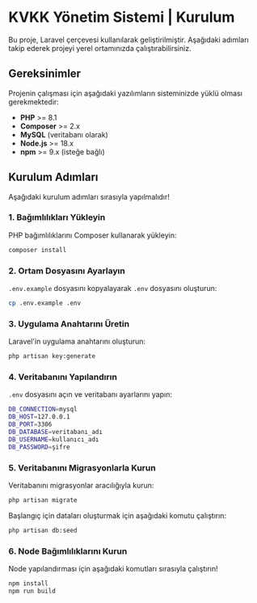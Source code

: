 
# KVKK Yönetim Sistemi | Kurulum

Bu proje, Laravel çerçevesi kullanılarak geliştirilmiştir. Aşağıdaki adımları takip ederek projeyi yerel ortamınızda çalıştırabilirsiniz.

## Gereksinimler

Projenin çalışması için aşağıdaki yazılımların sisteminizde yüklü olması gerekmektedir:

- **PHP** >= 8.1
- **Composer** >= 2.x
- **MySQL** (veritabanı olarak)
- **Node.js** >= 18.x
- **npm** >= 9.x (isteğe bağlı)

## Kurulum Adımları

Aşağıdaki kurulum adımları sırasıyla yapılmalıdır!

### 1. Bağımlılıkları Yükleyin

PHP bağımlılıklarını Composer kullanarak yükleyin:

```bash
composer install
```

### 2. Ortam Dosyasını Ayarlayın

`.env.example` dosyasını kopyalayarak `.env` dosyasını oluşturun:

```bash
cp .env.example .env
```

### 3. Uygulama Anahtarını Üretin

Laravel'in uygulama anahtarını oluşturun:

```bash
php artisan key:generate
```

### 4. Veritabanını Yapılandırın

`.env` dosyasını açın ve veritabanı ayarlarını yapın:

```bash
DB_CONNECTION=mysql
DB_HOST=127.0.0.1
DB_PORT=3306
DB_DATABASE=veritabanı_adı
DB_USERNAME=kullanıcı_adı
DB_PASSWORD=şifre
```

### 5. Veritabanını Migrasyonlarla Kurun

Veritabanını migrasyonlar aracılığıyla kurun:

```bash
php artisan migrate
```
Başlangıç için dataları oluşturmak için aşağıdaki komutu çalıştırın:

```bash
php artisan db:seed
```

### 6. Node Bağımlılıklarını Kurun
Node yapılandırması için aşağıdaki komutları sırasıyla çalıştırın!
```bash
npm install
npm run build
```

